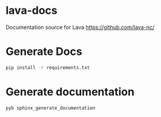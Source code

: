 # lava-docs
Documentation source for Lava https://github.com/lava-nc/

# Generate Docs
```bash
pip install -r requirements.txt
```
# Generate documentation
```bash
pyb sphinx_generate_documentation
```
